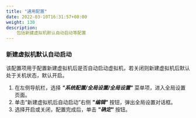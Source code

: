```yaml
---
title: "通用配置"
date: 2022-03-10T16:31:57+08:00
weight: 130
description: 
    包括新建虚拟机默认自动启动等配置
---
```


### 新建虚拟机默认自动启动

该配置项用于配置新建虚拟机后是否自动启动虚拟机，若关闭则新建虚拟机后默认处于关机状态，默认开启。

1. 在左侧导航栏，选择 **_"系统配置/全局设置/全局设置"_** 菜单项，进入全局设置页面。
2. 单击“新建虚拟机后自动启动”右侧 **_"编辑"_** 按钮，弹出全局设置对话框。
3. 选择开启或关闭，配置完成后，单击 **_"确定"_** 按钮。
